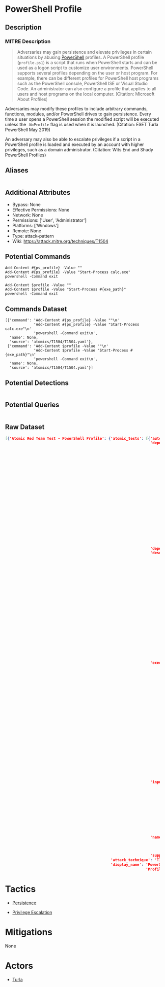 
# PowerShell Profile

## Description

### MITRE Description

> Adversaries may gain persistence and elevate privileges in certain situations by abusing [PowerShell](https://attack.mitre.org/techniques/T1086) profiles. A PowerShell profile  (<code>profile.ps1</code>) is a script that runs when PowerShell starts and can be used as a logon script to customize user environments. PowerShell supports several profiles depending on the user or host program. For example, there can be different profiles for PowerShell host programs such as the PowerShell console, PowerShell ISE or Visual Studio Code. An administrator can also configure a profile that applies to all users and host programs on the local computer. (Citation: Microsoft About Profiles) 

Adversaries may modify these profiles to include arbitrary commands, functions, modules, and/or PowerShell drives to gain persistence. Every time a user opens a PowerShell session the modified script will be executed unless the <code>-NoProfile</code> flag is used when it is launched. (Citation: ESET Turla PowerShell May 2019) 

An adversary may also be able to escalate privileges if a script in a PowerShell profile is loaded and executed by an account with higher privileges, such as a domain administrator. (Citation: Wits End and Shady PowerShell Profiles)

## Aliases

```

```

## Additional Attributes

* Bypass: None
* Effective Permissions: None
* Network: None
* Permissions: ['User', 'Administrator']
* Platforms: ['Windows']
* Remote: None
* Type: attack-pattern
* Wiki: https://attack.mitre.org/techniques/T1504

## Potential Commands

```
Add-Content #{ps_profile} -Value ""
Add-Content #{ps_profile} -Value "Start-Process calc.exe"
powershell -Command exit

Add-Content $profile -Value ""
Add-Content $profile -Value "Start-Process #{exe_path}"
powershell -Command exit

```

## Commands Dataset

```
[{'command': 'Add-Content #{ps_profile} -Value ""\n'
             'Add-Content #{ps_profile} -Value "Start-Process calc.exe"\n'
             'powershell -Command exit\n',
  'name': None,
  'source': 'atomics/T1504/T1504.yaml'},
 {'command': 'Add-Content $profile -Value ""\n'
             'Add-Content $profile -Value "Start-Process #{exe_path}"\n'
             'powershell -Command exit\n',
  'name': None,
  'source': 'atomics/T1504/T1504.yaml'}]
```

## Potential Detections

```json

```

## Potential Queries

```json

```

## Raw Dataset

```json
[{'Atomic Red Team Test - PowerShell Profile': {'atomic_tests': [{'auto_generated_guid': '090e5aa5-32b6-473b-a49b-21e843a56896',
                                                                  'dependencies': [{'description': 'Ensure '
                                                                                                   'a '
                                                                                                   'powershell '
                                                                                                   'profile '
                                                                                                   'exists '
                                                                                                   'for '
                                                                                                   'the '
                                                                                                   'current '
                                                                                                   'user\n',
                                                                                    'get_prereq_command': 'New-Item '
                                                                                                          '-Path '
                                                                                                          '#{ps_profile} '
                                                                                                          '-Type '
                                                                                                          'File '
                                                                                                          '-Force\n',
                                                                                    'prereq_command': 'if '
                                                                                                      '(Test-Path '
                                                                                                      '#{ps_profile}) '
                                                                                                      '{exit '
                                                                                                      '0} '
                                                                                                      'else '
                                                                                                      '{exit '
                                                                                                      '1}\n'}],
                                                                  'dependency_executor_name': 'powershell',
                                                                  'description': 'Appends '
                                                                                 'a '
                                                                                 'start '
                                                                                 'process '
                                                                                 'cmdlet '
                                                                                 'to '
                                                                                 'the '
                                                                                 'current '
                                                                                 "user's "
                                                                                 'powershell '
                                                                                 'profile '
                                                                                 'pofile '
                                                                                 'that '
                                                                                 'points '
                                                                                 'to '
                                                                                 'a '
                                                                                 'malicious '
                                                                                 'executable. '
                                                                                 'Upon '
                                                                                 'execution, '
                                                                                 'calc.exe '
                                                                                 'will '
                                                                                 'be '
                                                                                 'launched.\n',
                                                                  'executor': {'cleanup_command': '$oldprofile '
                                                                                                  '= '
                                                                                                  'cat '
                                                                                                  '$profile '
                                                                                                  '| '
                                                                                                  'Select-Object '
                                                                                                  '-skiplast '
                                                                                                  '1\n'
                                                                                                  'Set-Content '
                                                                                                  '$profile '
                                                                                                  '-Value '
                                                                                                  '$oldprofile\n',
                                                                               'command': 'Add-Content '
                                                                                          '#{ps_profile} '
                                                                                          '-Value '
                                                                                          '""\n'
                                                                                          'Add-Content '
                                                                                          '#{ps_profile} '
                                                                                          '-Value '
                                                                                          '"Start-Process '
                                                                                          '#{exe_path}"\n'
                                                                                          'powershell '
                                                                                          '-Command '
                                                                                          'exit\n',
                                                                               'elevation_required': False,
                                                                               'name': 'powershell'},
                                                                  'input_arguments': {'exe_path': {'default': 'calc.exe',
                                                                                                   'description': 'Path '
                                                                                                                  'the '
                                                                                                                  'malicious '
                                                                                                                  'executable',
                                                                                                   'type': 'Path'},
                                                                                      'ps_profile': {'default': '$profile',
                                                                                                     'description': 'Powershell '
                                                                                                                    'profile '
                                                                                                                    'to '
                                                                                                                    'use',
                                                                                                     'type': 'String'}},
                                                                  'name': 'Append '
                                                                          'malicious '
                                                                          'start-process '
                                                                          'cmdlet',
                                                                  'supported_platforms': ['windows']}],
                                                'attack_technique': 'T1504',
                                                'display_name': 'PowerShell '
                                                                'Profile'}}]
```

# Tactics


* [Persistence](../tactics/Persistence.md)

* [Privilege Escalation](../tactics/Privilege-Escalation.md)
    

# Mitigations

None

# Actors


* [Turla](../actors/Turla.md)

